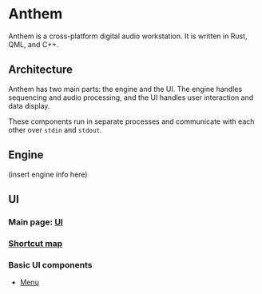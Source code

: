 # Anthem

Anthem is a cross-platform digital audio workstation. It is written in Rust, QML, and C++.

## Architecture

Anthem has two main parts: the engine and the UI. The engine handles sequencing and audio processing, and the UI handles user interaction and data display.

These components run in separate processes and communicate with each other over `stdin` and `stdout`.

## Engine

(insert engine info here)

## UI

### Main page: [UI](ui.md)

### [Shortcut map](shortcuts.md)

### Basic UI components
- [Menu](BasicComponents/Menu)